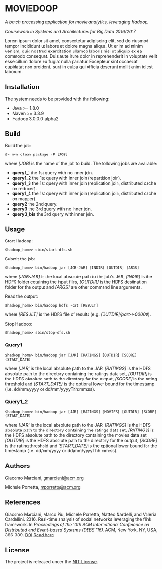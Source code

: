 # MOVIEDOOP

*A batch processing application for movie analytics, leveraging Hadoop.*

*Coursework in Systems and Architectures for Big Data 2016/2017*

Lorem ipsum dolor sit amet, consectetur adipiscing elit, sed do eiusmod tempor incididunt ut labore et dolore magna aliqua.
Ut enim ad minim veniam, quis nostrud exercitation ullamco laboris nisi ut aliquip ex ea commodo consequat.
Duis aute irure dolor in reprehenderit in voluptate velit esse cillum dolore eu fugiat nulla pariatur.
Excepteur sint occaecat cupidatat non proident, sunt in culpa qui officia deserunt mollit anim id est laborum.


## Installation
The system needs to be provided with the following:
* Java >= 1.8.0
* Maven >= 3.3.9
* Hadoop 3.0.0.0-alpha2


## Build
Build the job:

    $> mvn clean package -P [JOB]
    
where *[JOB]* is the name of the job to build.
The following jobs are available:
* **query1_1** the 1st query with no inner join.
* **query1_2** the 1st query with inner join (repartition join).
* **query1_3** the 1st query with inner join (replication join, distributed cache on reducer).
* **query1_4** the 1st query with inner join (replication join, distributed cache on mapper).
* **query2** the 2nd query.
* **query3** the 3rd query with no inner join.
* **query3_bis** the 3rd query with inner join.


## Usage
Start Hadoop:
    
    $hadoop_home> sbin/start-dfs.sh

Submit the job:

    $hadoop_home> bin/hadoop jar [JOB-JAR] [INDIR] [OUTDIR] [ARGS]
    
where 
*[JOB-JAR]* is the local absolute path to the job's JAR, 
*[INDIR]* is the HDFS folder cotaining the input files,
*[OUTDIR]* is the HDFS destination folder for the output and
*[ARGS]* are other command line arguments.

Read the output:

    $hadoop_home> bin/hadoop hdfs -cat [RESULT]
    
where
*[RESULT]* is the HDFS file of results (e.g. *[OUTDIR]/part-r-00000*).

Stop Hadoop:

    $hadoop_home> sbin/stop-dfs.sh


### Query1

    $hadoop_home> bin/hadoop jar [JAR] [RATINGS] [OUTDIR] [SCORE] (START_DATE)
    
where 
*[JAR]* is the local absolute path to the JAR,
*[RATINGS]* is the HDFS absolute path to the directory containing the ratings data set,
*[OUTDIR]* is the HDFS absolute path to the directory for the output,
*[SCORE]* is the rating threshold and 
*(START\_DATE)* is the optional lower bound for the timestamp (i.e. dd/mm/yyyy or dd/mm/yyyyThh:mm:ss).


### Query1_2

    $hadoop_home> bin/hadoop jar [JAR] [RATINGS] [MOVIES] [OUTDIR] [SCORE] (START_DATE)
    
where 
*[JAR]* is the local absolute path to the JAR,
*[RATINGS]* is the HDFS absolute path to the directory containing the ratings data set,
*[RATINGS]* is the HDFS absolute path to the directory containing the movies data set,
*[OUTDIR]* is the HDFS absolute path to the directory for the output,
*[SCORE]* is the rating threshold and 
*(START\_DATE)* is the optional lower bound for the timestamp (i.e. dd/mm/yyyy or dd/mm/yyyyThh:mm:ss).


## Authors
Giacomo Marciani, [gmarciani@acm.org](mailto:gmarciani@acm.org)

Michele Porretta, [mporretta@acm.org](mailto:mporretta@acm.org)


## References
Giacomo Marciani, Marco Piu, Michele Porretta, Matteo Nardelli, and Valeria Cardellini. 2016. Real-time analysis of social networks leveraging the flink framework. In *Proceedings of the 10th ACM International Conference on Distributed and Event-based Systems (DEBS '16)*. ACM, New York, NY, USA, 386-389. [DOI](http://dx.doi.org/10.1145/2933267.2933517) [Read here](http://dl.acm.org/citation.cfm?id=2933517)


## License
The project is released under the [MIT License](https://opensource.org/licenses/MIT).
